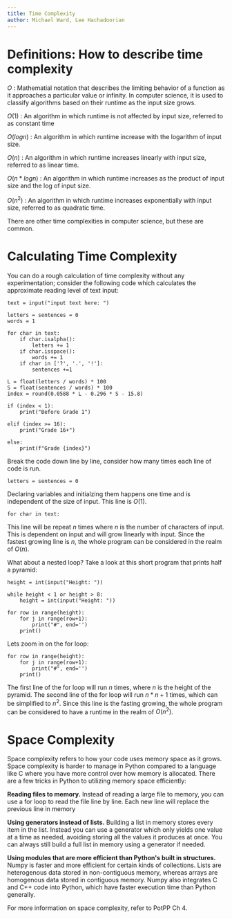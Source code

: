 ```yaml
---
title: Time Complexity
author: Michael Ward, Lee Hachadoorian
---
```


# Definitions: How to describe time complexity

$O$
: Mathematial notation that describes the limiting behavior of a function as it approaches a particular value or infinity. In computer science, it is used to classify algorithms based on their runtime as the input size grows.

$O(1)$
: An algorithm in which runtime is not affected by input size, referred to as constant time

$O(log{n})$
: An algorithm in which runtime increase with the logarithm of input size.

$O(n)$
: An algorithm in which runtime increases linearly with input size, referred to as linear time.

$O(n*log{n})$
: An algorithm in which runtime increases as the product of input size and the log of input size.

$O(n^2)$
: An algorithm in which runtime increases exponentially with input size, referred to as quadratic time.

There are other time complexities in computer science, but these are common.

# Calculating Time Complexity

You can do a rough calculation of time complexity without any experimentation; consider the following code which calculates the approximate reading level of text input:

```
text = input("input text here: ")

letters = sentences = 0
words = 1

for char in text:
    if char.isalpha():
        letters += 1
    if char.isspace():
        words += 1
    if char in ['?', '.', '!']:
        sentences +=1

L = float(letters / words) * 100
S = float(sentences / words) * 100
index = round(0.0588 * L - 0.296 * S - 15.8)

if (index < 1):
    print("Before Grade 1")

elif (index >= 16):
    print("Grade 16+")

else:
    print(f"Grade {index}")
```

Break the code down line by line, consider how many times each line of code is run.

```
letters = sentences = 0
```

Declaring variables and initialzing them happens one time and is independent of the size of input. This line is $O(1)$.


```
for char in text:
```

This line will be repeat $n$ times where $n$ is the number of characters of input. This is dependent on input and will grow linearly with input. Since the fastest growing line is $n$, the whole program can be considered in the realm of $O(n)$.


What about a nested loop? Take a look at this short program that prints half a pyramid:

```
height = int(input("Height: "))

while height < 1 or height > 8:
    height = int(input("Height: "))

for row in range(height):
    for j in range(row+1):
        print("#", end='')
    print()
```

Lets zoom in on the for loop:

```
for row in range(height):
    for j in range(row+1):
        print("#", end='')
    print()
```

The first line of the for loop will run $n$ times, where $n$ is the height of the pyramid. The second line of the for loop will run $n * n + 1$ times, which can be simplified to $n^2$. Since this line is the fasting growing, the whole program can be considered to have a runtime in the realm of $O(n^2)$.

# Space Complexity

Space complexity refers to how your code uses memory space as it grows. Space complexity is harder to manage in Python compared to a language like C where you have more control over how memory is allocated. There are a few tricks in Python to utilizing memory space efficiently:

**Reading files to memory.** Instead of reading a large file to memory, you can use a for loop to read the file line by line. Each new line will replace the previous line in memory

**Using generators instead of lists.** Building a list in memory stores every item in the list. Instead you can use a generator which only yields one value at a time as needed, avoiding storing all the values it produces at once. You can always still build a full list in memory using a generator if needed.

**Using modules that are more efficient than Python's built in structures.** Numpy is faster and more efficient for certain kinds of collections. Lists are heterogenous data stored in non-contiguous memory, whereas arrays are homogenous data stored in contiguous memory. Numpy also integrates C and C++ code into Python, which have faster execution time than Python generally.

For more information on space complexity, refer to PotPP Ch 4.
